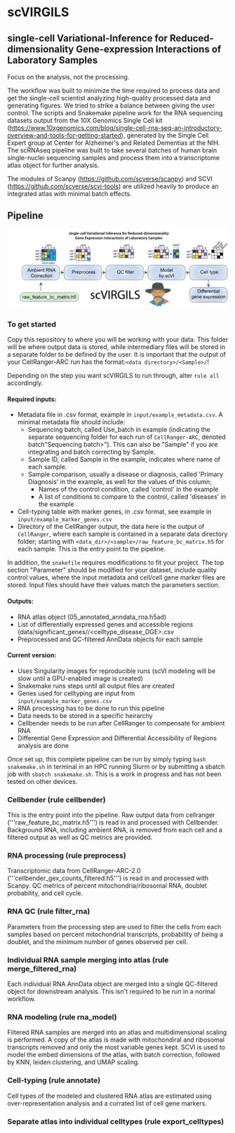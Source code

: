 # scVIRGILS

## single-cell Variational-Inference for Reduced-dimensionality Gene-expression Interactions of Laboratory Samples


Focus on the analysis, not the processing. 

The workflow was built to minimize the time required to process data and get the single-cell scientist analyzing high-quality processed data and generating figures. We tried to strike a balance between giving the user control. The scripts and Snakemake pipeline work for the RNA sequencing datasets output from the 10X Genomics Single Cell kit (https://www.10xgenomics.com/blog/single-cell-rna-seq-an-introductory-overview-and-tools-for-getting-started), generated by the Single Cell Expert group at Center for Alzheimer's and Related Dementias at the NIH. The scRNAseq pipeline was built to take several batches of human brain single-nuclei sequencing samples and process them into a transcriptome atlas object for further analysis. 
 
The modules of Scanpy (https://github.com/scverse/scanpy) and SCVI (https://github.com/scverse/scvi-tools) are utilized heavily to produce an integrated atlas with minimal batch effects. 

## Pipeline

![screenshot](images/scVIRGILS.png)

### To get started

Copy this repository to where you will be working with your data. This folder will be where output data is stored, while intermediary files will be stored in a separate folder to be defined by the user. It is important that the output of your CellRanger-ARC run has the format:`<data directory>/<Sample>/`!

Depending on the step you want scVIRGILS to run through, alter `rule all` accordingly. 

#### Required inputs:
- Metadata file in .csv format, example in `input/example_metadata.csv`. A minimal metadata file should include:
  - Sequencing batch, called Use_batch in example (indicating the separate sequencing folder for each run of `CellRanger-ARC`, denoted batch"Sequencing batch>"). This can also be "Sample" if you are integrating and batch correcting by Sample.
  - Sample ID, called Sample in the example, indicates where name of each sample.
  - Sample comparison, usually a disease or diagnosis, called 'Primary Diagnosis' in the example, as well for the values of this column;
    - Names of the control condition, called 'control' in the example
    - A list of conditions to compare to the control, called 'diseases' in the example
- Cell-typing table with marker genes, in .csv format, see example in `input/example_marker_genes.csv`
- Directory of the CellRanger output, the data here is the output of `CellRanger`, where each sample is contained in a separate data directory folder; starting with `<data_dir>/<sample>/raw_feature_bc_matrix.h5` for each sample. This is the entry point to the pipeline.

In addition, the `snakefile` requires modifications to fit your project. The top section "Parameter" should be modified for your dataset, include quality control values, where the input metadata and cell/cell gene marker files are stored. Input files should have their values match the parameters section.

#### Outputs:
- RNA atlas object (05_annotated_anndata_rna.h5ad)
- List of differentially expressed genes and accessible regions (data/significant_genes/<rna>/<celltype_disease_DGE>.csv
- Preprocessed and QC-filtered AnnData objects for each sample

#### Current version:
- Uses Singularity images for reproducible runs (scVI modeling will be slow until a GPU-enabled image is created)
- Snakemake runs steps until all output files are created
- Genes used for celltyping are input from `input/example_marker_genes.csv`
- RNA processing has to be done to run this pipeline 
- Data needs to be stored in a specific heirarchy
- Cellbender needs to be run after CellRanger to compensate for ambient RNA
- Differential Gene Expression and Differential Accessibility of Regions analysis are done 

Once set up, this complete pipeline can be run by simply typing `bash snakemake.sh` in terminal in an HPC running Slurm or by submitting a sbatch job with `sbatch snakemake.sh`. This is a work in progress and has not been tested on other devices. 

### Cellbender (rule cellbender)

This is the entry point into the pipeline. Raw output data from cellranger ('''raw_feature_bc_matrix.h5''') is read in and processed with Cellbender. Background RNA, including ambient RNA, is removed from each cell and a filtered output as well as QC metrics are provided.

### RNA processing (rule preprocess) 

Transcriptomic data from CellRanger-ARC-2.0 ('''cellbender_gex_counts_filtered.h5''') is read in and processed with Scanpy. QC metrics of percent mitochondria/ribosomal RNA, doublet probability, and cell cycle.

### RNA QC (rule filter_rna) 

Parameters from the processing step are used to filter the cells from each samples based on percent mitochondrial transcripts, probability of being a doublet, and the minimum number of genes observed per cell.

### Individual RNA sample merging into atlas (rule merge_filtered_rna)

Each individual RNA AnnData object are merged into a single QC-filtered object for downstream analysis. This isn't required to be run in a normal workflow.

### RNA modeling (rule rna_model) 

Filtered RNA samples are merged into an atlas and multidimensional scaling is performed. A copy of the atlas is made with mitochondiral and ribosomal transcripts removed and only the most variable genes kept. SCVI is used to model the embed dimensions of the atlas, with batch correction, followed by KNN, leiden clustering, and UMAP scaling.

### Cell-typing (rule annotate) 

Cell types of the modeled and clustered RNA atlas are estimated using over-representation analysis and a currated list of cell gene markers.

### Separate atlas into individual celltypes (rule export_celltypes) 
